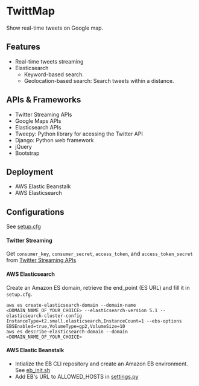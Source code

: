 # TwittMap
Show real-time tweets on Google map.

## Features
- Real-time tweets streaming
- Elasticsearch
    - Keyword-based search.
    - Geolocation-based search: Search tweets within a distance.

## APIs & Frameworks
- Twitter Streaming APIs
- Google Maps APIs
- Elasticsearch APIs
- Tweepy: Python library for acessing the Twitter API
- Django: Python web framework
- jQuery
- Bootstrap

## Deployment
- AWS Elastic Beanstalk
- AWS Elasticsearch

## Configurations
See [setup.cfg](https://github.com/xuzebin/TwittMap/blob/master/setup.cfg)
#### Twitter Streaming
Get `consumer_key`, `consumer_secret`, `access_token`, and `access_token_secret` from [Twitter Streaming APIs](https://dev.twitter.com/streaming/overview)
#### AWS Elasticsearch
Create an Amazon ES domain, retrieve the end_point (ES URL) and fill it in `setup.cfg`.
```
aws es create-elasticsearch-domain --domain-name <DOMAIN_NAME_OF_YOUR_CHOICE> --elasticsearch-version 5.1 --elasticsearch-cluster-config InstanceType=t2.small.elasticsearch,InstanceCount=1 --ebs-options EBSEnabled=true,VolumeType=gp2,VolumeSize=10
aws es describe-elasticsearch-domain --domain <DOMAIN_NAME_OF_YOUR_CHOICE>
```
#### AWS Elastic Beanstalk
- Intialize the EB CLI repository and create an Amazon EB environment. See [eb_init.sh](https://github.com/xuzebin/TwittMap/blob/master/eb_init.sh)
- Add EB's URL to ALLOWED_HOSTS in [settings.py](https://github.com/xuzebin/TwittMap/blob/master/twittmap/settings.py)

    
